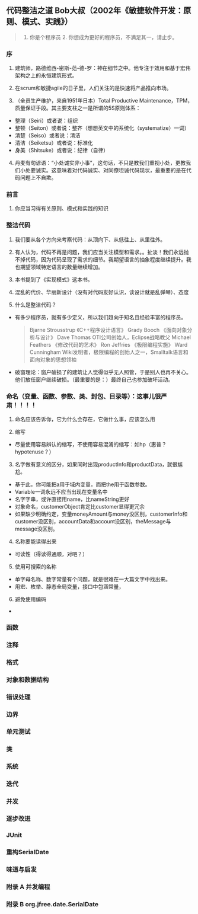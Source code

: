 ## 代码整洁之道 Bob大叔（2002年《敏捷软件开发：原则、模式、实践》）

> 1. 你是个程序员 2. 你想成为更好的程序员，不满足其一，请止步。

### 序

1. 建筑师，路德维西-密斯-范-德-罗：神在细节之中。他专注于效用和基于宏伟架构之上的永恒建筑形式。

2. 在scrum和敏捷agile的日子里，人们关注的是快速将产品推向市场。

3. （全员生产维护，来自1951年日本）Total Productive Maintenance，TPM，质量保证手段。其主要支柱之一是所谓的5S原则体系：
  * 整理（Seiri）或者说：组织
  * 整顿（Seiton）或者说：整齐（想想英文中的系统化（systematize）一词）
  * 清楚（Seiso）或者说：清洁
  * 清洁（Seiketsu）或者说：标准化
  * 身美（Shitsuke）或者说：纪律（自律）

4. 丹麦有句谚语：“小处诚实非小事”，这句话，不只是教我们重视小处，更教我们小处要诚实。这意味着对代码诚实、对同僚坦诚代码现状，最重要的是在代码问题上不自欺。

### 前言

1. 你应当习得有关原则、模式和实践的知识

### 整洁代码

1. 我们要从各个方向来考察代码：从顶向下、从低往上、从里往外。

2. 有人认为，代码不再是问题，我们应当关注模型和需求。。扯淡！我们永远抛不掉代码，因为代码呈现了需求的细节。我期望语言的抽象程度继续提升。我也期望领域特定语言的数量继续增加。

3. 本书提到了《实现模式》这本书。

4. 混乱的代价、华丽新设计（没有对代码友好认识，谈设计就是乱弹琴）、态度

5. 什么是整洁代码？
  * 有多少程序员，就有多少定义，所以我们趋向于知名且经验丰富的程序员。
    > Bjarne Strousstrup 《C++程序设计语言》
    > Grady Booch 《面向对象分析与设计》
    > Dave Thomas OTI公司创始人，Eclipse战略教父
    > Michael Feathers 《修改代码的艺术》
    > Ron Jeffries 《极限编程实施》
    > Ward Cunningham Wiki发明者，极限编程的创始人之一，Smalltalk语言和面向对象的思想领袖

  * 破窗理论：窗户破损了的建筑让人觉得似乎无人照管，于是别人也再不关心。他们放任窗户继续破损。（最重要的是：）最终自己也参加破坏活动。

### 命名（变量、函数、参数、类、封包、目录等）：这事儿很严肃！！！！

1. 命名应该告诉你，它为什么会存在，它做什么事，应该怎么用

2. 缩写
  * 尽量使用容易辨认的缩写，不使用容易混淆的缩写：如hp（惠普？hypotenuse？）

3. 名字做有意义的区分，如果同时出现productInfo和productData，就很尴尬。
  * 基于此，你可能把a用于域内变量，而把the用于函数参数。
  * Variable一词永远不应当出现在变量名中
  * 名字字串，或许直接用name，比nameString更好
  * 对象命名，customerObject肯定比customer显得更冗余
  * 如果缺少明确约定，变量moneyAmount与money没区别，customerInfo和customer没区别，accountData和account没区别，theMessage与message没区别。

4. 名称要能读得出来
  *  可读性（得读得通顺，对吧？）

5. 使用可搜索的名称
  * 单字母名称、数字常量有个问题，就是很难在一大篇文字中找出来。
  * 用宏、枚举、静态全局变量，接口中包涵常量，

6. 避免使用编码
  *



### 函数

### 注释


### 格式


### 对象和数据结构


### 错误处理


### 边界


### 单元测试


### 类


### 系统


### 迭代


### 并发


### 逐步改进


### JUnit


### 重构SerialDate

### 味道与启发


### 附录 A 并发编程


### 附录 B org.jfree.date.SerialDate
